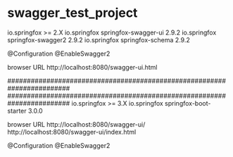 # swagger_test_project

io.springfox >= 2.X
<dependency>
  <groupId>io.springfox</groupId>
  <artifactId>springfox-swagger-ui</artifactId>
  <version>2.9.2</version>
</dependency>
<dependency>
  <groupId>io.springfox</groupId>
  <artifactId>springfox-swagger2</artifactId>
  <version>2.9.2</version>
</dependency>
<dependency>
  <groupId>io.springfox</groupId>
  <artifactId>springfox-schema</artifactId>
  <version>2.9.2</version>
</dependency>

@Configuration
@EnableSwagger2

browser URL
http://localhost:8080/swagger-ui.html

########################################################################
########################################################################
io.springfox >= 3.X
<dependency>
 <groupId>io.springfox</groupId>
 <artifactId>springfox-boot-starter</artifactId>
 <version>3.0.0</version>
</dependency>

browser URL
http://localhost:8080/swagger-ui/
http://localhost:8080/swagger-ui/index.html

@Configuration
@EnableSwagger2
